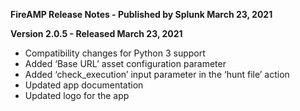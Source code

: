**FireAMP Release Notes - Published by Splunk March 23, 2021**


**Version 2.0.5 - Released March 23, 2021**

* Compatibility changes for Python 3 support
* Added ‘Base URL’ asset configuration parameter
* Added ‘check\_execution’ input parameter in the ‘hunt file’ action
* Updated app documentation
* Updated logo for the app
